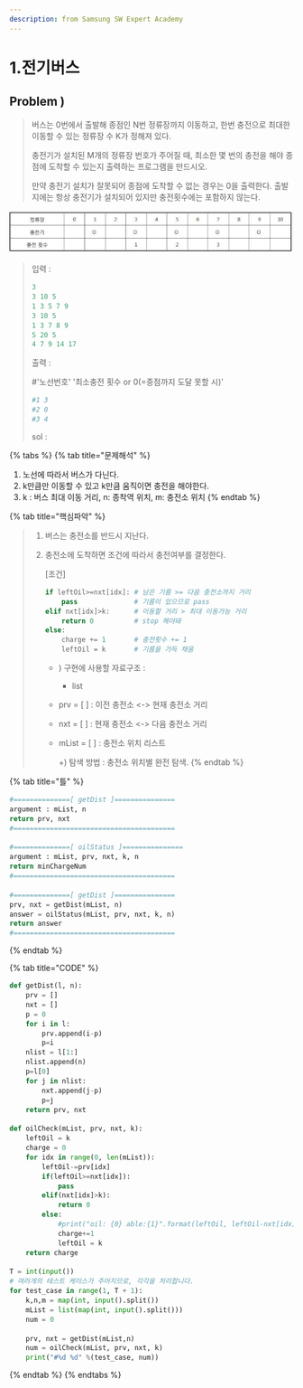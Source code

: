 ```yaml
---
description: from Samsung SW Expert Academy
---
```


# 1.전기버스

## Problem \)

> 버스는 0번에서 출발해 종점인 N번 정류장까지 이동하고, 한번 충전으로 최대한 이동할 수 있는 정류장 수 K가 정해져 있다.
>
> 충전기가 설치된 M개의 정류장 번호가 주어질 때, 최소한 몇 번의 충전을 해야 종점에 도착할 수 있는지 출력하는 프로그램을 만드시오.
>
> 만약 충전기 설치가 잘못되어 종점에 도착할 수 없는 경우는 0을 출력한다. 출발지에는 항상 충전기가 설치되어 있지만 충전횟수에는 포함하지 않는다.

![](../../.gitbook/assets/samsung_1.jpg)

> 입력 : ​​​​
>
> ```python
> 3
> 3 10 5
> 1 3 5 7 9
> 3 10 5
> 1 3 7 8 9
> 5 20 5
> 4 7 9 14 17
> ```
>
> 출력 :
>
> \#'노선번호' '최소충전 횟수 or 0\(=종점까지 도달 못할 시\)'
>
> ```python
> #1 3
> #2 0
> #3 4
> ```
>
> sol :

{% tabs %}
{% tab title="문제해석" %}
1. 노선에 따라서 버스가 다닌다.
2. k만큼만 이동할 수 있고 k만큼 움직이면 충전을 해야한다.
3. k : 버스 최대 이동 거리, n: 종착역 위치, m: 충전소 위치
{% endtab %}

{% tab title="핵심파악" %}
> 1. 버스는 충전소를 반드시 지난다.
> 2. 충전소에 도착하면 조건에 따라서 충전여부를 결정한다.
>
>    \[조건\]
>
>    ```python
>    if leftOil>=nxt[idx]: # 남은 기름 >= 다음 충전소까지 거리
>        pass              # 기름이 있으므로 pass
>    elif nxt[idx]>k:      # 이동할 거리 > 최대 이동가능 거리
>        return 0          # stop 해야돼
>    else:
>        charge += 1       # 충전횟수 += 1
>        leftOil = k       # 기름을 가득 채움
>    ```
>
>    * \) 구현에 사용할 자료구조 :
>      * list
>    * prv = \[ \] : 이전 충전소 &lt;-&gt; 현재 충전소 거리
>    * nxt = \[ \]   :  현재 충전소 &lt;-&gt; 다음 충전소 거리
>    * mList = \[ \] : 충전소 위치 리스트
>
>      +\) 탐색 방법 : 충전소 위치별 완전 탐색.
{% endtab %}

{% tab title="틀" %}
```python
#==============[ getDist ]===============
argument : mList, n
return prv, nxt
#========================================

#==============[ oilStatus ]===============
argument : mList, prv, nxt, k, n
return minChargeNum
#========================================

#==============[ getDist ]===============
prv, nxt = getDist(mList, n)
answer = oilStatus(mList, prv, nxt, k, n)
return answer
#========================================
```
{% endtab %}

{% tab title="CODE" %}
```python
def getDist(l, n):
    prv = []
    nxt = []
    p = 0
    for i in l:
        prv.append(i-p)
        p=i
    nlist = l[1:]
    nlist.append(n)
    p=l[0]
    for j in nlist:
        nxt.append(j-p)
        p=j
    return prv, nxt

def oilCheck(mList, prv, nxt, k):
    leftOil = k
    charge = 0
    for idx in range(0, len(mList)):
        leftOil-=prv[idx]
        if(leftOil>=nxt[idx]):
            pass
        elif(nxt[idx]>k):
            return 0
        else:
            #print("oil: {0} able:{1}".format(leftOil, leftOil-nxt[idx]))
            charge+=1
            leftOil = k
    return charge

T = int(input())
# 여러개의 테스트 케이스가 주어지므로, 각각을 처리합니다.
for test_case in range(1, T + 1):
    k,n,m = map(int, input().split())
    mList = list(map(int, input().split()))
    num = 0

    prv, nxt = getDist(mList,n)
    num = oilCheck(mList, prv, nxt, k)
    print("#%d %d" %(test_case, num))
```
{% endtab %}
{% endtabs %}

